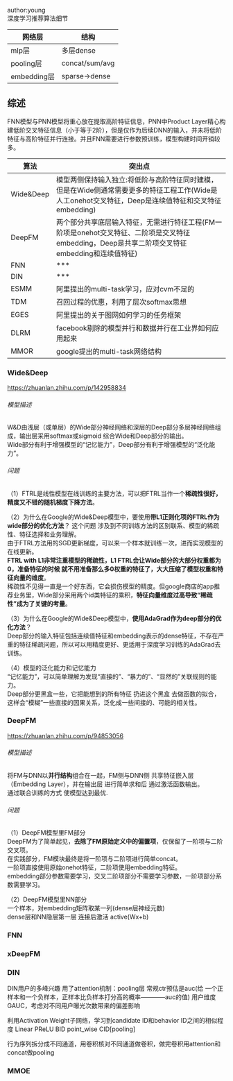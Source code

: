 
author:young<br>
深度学习推荐算法细节<br>


网络层     | 结构
-------- | -----
mlp层  | 多层dense
pooling层  | concat/sum/avg
embedding层  | sparse->dense



## 综述
FNN模型与PNN模型将重心放在提取高阶特征信息，PNN中Product Layer精心构建低阶交叉特征信息（小于等于2阶），但是仅作为后续DNN的输入，并未将低阶特征与高阶特征并行连接。并且FNN需要进行参数预训练，模型构建时间开销较多。<br>



算法     | 突出点
-------- | -----
Wide&Deep  | 模型两侧保持输入独立:将低阶与高阶特征同时建模，但是在Wide侧通常需要更多的特征工程工作(Wide是人工onehot交叉特征，Deep是连续值特征和交叉特征embedding)
DeepFM  | 两个部分共享底层输入特征，无需进行特征工程(FM一阶项是onehot交叉特征、二阶项是交叉特征embedding，Deep是共享二阶项交叉特征embedding和连续值特征)
FNN  | ***
DIN  | ***
ESMM  | 阿里提出的multi-task学习，应对cvm不足的
TDM  | 召回过程的优惠，利用了层次softmax思想
EGES  | 阿里提出的关于图网如何学习的任务框架
DLRM  | facebook剔除的模型并行和数据并行在工业界如何应用起来
MMOR  | google提出的multi-task网络结构






### Wide&Deep
https://zhuanlan.zhihu.com/p/142958834<br>

###### 模型描述
W&D由浅层（或单层）的Wide部分神经网络和深层的Deep部分多层神经网络组成，输出层采用softmax或sigmoid 综合Wide和Deep部分的输出。<br>
Wide部分有利于增强模型的“记忆能力”，Deep部分有利于增强模型的“泛化能力”。<br>

###### 问题
（1）FTRL是线性模型在线训练的主要方法，可以把FTRL当作一个**稀疏性很好，精度又不错的随机梯度下降方法**。<br>

（2）为什么在Google的Wide&Deep模型中，要使用**带L1正则化项的FTRL作为wide部分的优化方法**？
这个问题 涉及到不同训练方法的区别联系、模型的稀疏性、特征选择和业务理解。<br>
由于FTRL方法用的SGD更新梯度，可以来一个样本就训练一次，进而实现模型的在线更新。<br>
**FTRL with L1非常注重模型的稀疏性，L1 FTRL会让Wide部分的大部分权重都为0，准备特征的时候 就不用准备那么多0权重的特征了，大大压缩了模型权重和特征向量的维度**。<br>
稀疏性不见得一直是一个好东西，它会损伤模型的精度。但google商店的app推荐业务里，Wide部分采用两个id类特征的乘积，**特征向量维度过高导致“稀疏性”成为了关键的考量**。<br>

（3）为什么在Google的Wide&Deep模型中，**使用AdaGrad作为deep部分的优化方法**？<br>
Deep部分的输入特征包括连续值特征和embedding表示的dense特征，不存在严重的特征稀疏问题，所以可以用精度更好、更适用于深度学习训练的AdaGrad去训练。<br>

（4）模型的泛化能力和记忆能力<br>
“记忆能力”，可以简单理解为发现“直接的”、“暴力的”、“显然的”关联规则的能力。<br>
Deep部分更黑盒一些，它把能想到的所有特征 扔进这个黑盒 去做函数的拟合，这样会“模糊”一些直接的因果关系，泛化成一些间接的、可能的相关性。<br>


### DeepFM
https://zhuanlan.zhihu.com/p/94853056<br>

###### 模型描述
将FM与DNN以**并行结构**组合在一起，FM侧与DNN侧 共享特征嵌入层（Embedding Layer），并在输出层 进行简单求和后 通过激活函数输出。<br>
通过联合训练的方式 使模型达到最优.<br>

###### 问题
（1）DeepFM模型里FM部分<br>
DeepFM为了简单起见，**去除了FM原始定义中的偏置项**，仅保留了一阶项与二阶交叉项。<br>
在实践部分，FM模块最终是将一阶项与二阶项进行简单concat。<br>
一阶项直接使用原始onehot特征，二阶项使用embedding特征。<br>
embedding部分参数需要学习，交叉二阶项部分不需要学习参数，一阶项部分系数需要学习。<br>

（2）DeepFM模型里NN部分<br>
一个样本，对embedding矩阵取某一列(dense层神经元数)<br>
dense层和NN隐层第一层 连接后激活 active(Wx+b)<br>


### FNN


### xDeepFM



### DIN

DIN用户的多峰兴趣
用了attention机制：pooling层
常规ctr预估是auc(给 一个正样本和一个负样本，正样本比负样本打分高的概率————auc的值)
用户维度GAUC，考虑对不同用户曝光次数带来的偏差影响

利用Activation Weight子网络，学习到candidate ID和behavior ID之间的相似程度
Linear
PReLU
BID point_wise CID[pooling]

行为序列拆分成不同通道，用卷积核对不同通道做卷积，做完卷积用attention和concat做pooling



### MMOE


































